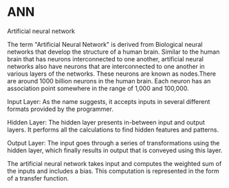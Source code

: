 # ANN
Artificial neural network

The term "Artificial Neural Network" is derived from Biological neural networks that develop the structure of a human brain. Similar to the human brain that has neurons interconnected to one another, artificial neural networks also have neurons that are interconnected to one another in various layers of the networks. These neurons are known as nodes.There are around 1000 billion neurons in the human brain. Each neuron has an association point somewhere in the range of 1,000 and 100,000.

Input Layer:
As the name suggests, it accepts inputs in several different formats provided by the programmer.

Hidden Layer:
The hidden layer presents in-between input and output layers. It performs all the calculations to find hidden features and patterns.

Output Layer:
The input goes through a series of transformations using the hidden layer, which finally results in output that is conveyed using this layer.

The artificial neural network takes input and computes the weighted sum of the inputs and includes a bias. This computation is represented in the form of a transfer function.

